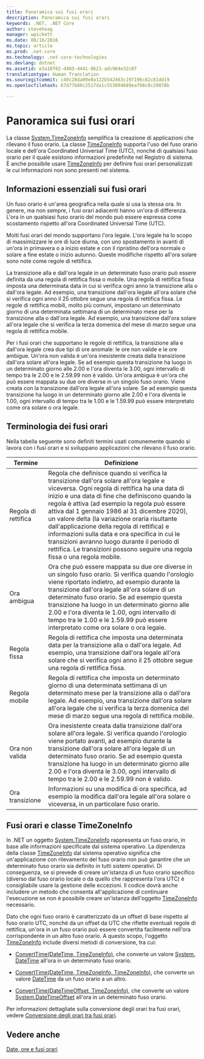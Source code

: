 ```yaml
---
title: Panoramica sui fusi orari
description: Panoramica sui fusi orari
keywords: .NET, .NET Core
author: stevehoag
manager: wpickett
ms.date: 08/16/2016
ms.topic: article
ms.prod: .net-core
ms.technology: .net-core-technologies
ms.devlang: dotnet
ms.assetid: e3a10f62-d403-4441-8621-adc964e32c07
translationtype: Human Translation
ms.sourcegitcommit: c40c28da09e8a122b542463c197196c82c81dd19
ms.openlocfilehash: 67d77b80c2517da1c553094689eaf08c0c29078b

---
```


# <a name="time-zone-overview"></a>Panoramica sui fusi orari

La classe [System.TimeZoneInfo](xref:System.TimeZoneInfo) semplifica la creazione di applicazioni che rilevano il fuso orario. La classe [TimeZoneInfo](xref:System.TimeZoneInfo) supporta l'uso del fuso orario locale e dell'ora Coordinated Universal Time (UTC), nonché di qualsiasi fuso orario per il quale esistono informazioni predefinite nel Registro di sistema. È anche possibile usare [TimeZoneInfo](xref:System.TimeZoneInfo) per definire fusi orari personalizzati le cui informazioni non sono presenti nel sistema.

## <a name="time-zone-essentials"></a>Informazioni essenziali sui fusi orari

Un fuso orario è un'area geografica nella quale si usa la stessa ora. In genere, ma non sempre, i fusi orari adiacenti hanno un'ora di differenza. L'ora in un qualsiasi fuso orario del mondo può essere espressa come scostamento rispetto all'ora Coordinated Universal Time (UTC).

Molti fusi orari del mondo supportano l'ora legale. L'ora legale ha lo scopo di massimizzare le ore di luce diurna, con uno spostamento in avanti di un'ora in primavera o a inizio estate e con il ripristino dell'ora normale o solare a fine estate o inizio autunno. Queste modifiche rispetto all'ora solare sono note come regole di rettifica.

La transizione alla e dall'ora legale in un determinato fuso orario può essere definita da una regola di rettifica fissa o mobile. Una regola di rettifica fissa imposta una determinata data in cui si verifica ogni anno la transizione alla o dall'ora legale. Ad esempio, una transizione dall'ora legale all'ora solare che si verifica ogni anno il 25 ottobre segue una regola di rettifica fissa. Le regole di rettifica mobili, molto più comuni, impostano un determinato giorno di una determinata settimana di un determinato mese per la transizione alla o dall'ora legale. Ad esempio, una transizione dall'ora solare all'ora legale che si verifica la terza domenica del mese di marzo segue una regola di rettifica mobile.

Per i fusi orari che supportano le regole di rettifica, la transizione alla e dall'ora legale crea due tipi di ore anomale: le ore non valide e le ore ambigue. Un'ora non valida è un'ora inesistente creata dalla transizione dall'ora solare all'ora legale. Se ad esempio questa transizione ha luogo in un determinato giorno alle 2.00 e l'ora diventa le 3.00, ogni intervallo di tempo tra le 2.00 e le 2.59.99 non è valido. Un'ora ambigua è un'ora che può essere mappata su due ore diverse in un singolo fuso orario. Viene creata con la transizione dall'ora legale all'ora solare. Se ad esempio questa transizione ha luogo in un determinato giorno alle 2.00 e l'ora diventa le 1.00, ogni intervallo di tempo tra le 1.00 e le 1.59.99 può essere interpretato come ora solare o ora legale. 

## <a name="time-zone-terminology"></a>Terminologia dei fusi orari

Nella tabella seguente sono definiti termini usati comunemente quando si lavora con i fusi orari e si sviluppano applicazioni che rilevano il fuso orario.

Termine | Definizione
---- | ----------
Regola di rettifica | Regola che definisce quando si verifica la transizione dall'ora solare all'ora legale e viceversa. Ogni regola di rettifica ha una data di inizio e una data di fine che definiscono quando la regola è attiva (ad esempio la regola può essere attiva dal 1 gennaio 1986 al 31 dicembre 2020), un valore delta (la variazione oraria risultante dall'applicazione della regola di rettifica) e informazioni sulla data e ora specifica in cui le transizioni avranno luogo durante il periodo di rettifica. Le transizioni possono seguire una regola fissa o una regola mobile.
Ora ambigua | Ora che può essere mappata su due ore diverse in un singolo fuso orario. Si verifica quando l'orologio viene riportato indietro, ad esempio durante la transizione dall'ora legale all'ora solare di un determinato fuso orario. Se ad esempio questa transizione ha luogo in un determinato giorno alle 2.00 e l'ora diventa le 1.00, ogni intervallo di tempo tra le 1.00 e le 1.59.99 può essere interpretato come ora solare o ora legale. 
Regola fissa | Regola di rettifica che imposta una determinata data per la transizione alla o dall'ora legale. Ad esempio, una transizione dall'ora legale all'ora solare che si verifica ogni anno il 25 ottobre segue una regola di rettifica fissa.
Regola mobile | Regola di rettifica che imposta un determinato giorno di una determinata settimana di un determinato mese per la transizione alla o dall'ora legale. Ad esempio, una transizione dall'ora solare all'ora legale che si verifica la terza domenica del mese di marzo segue una regola di rettifica mobile.
Ora non valida | Ora inesistente creata dalla transizione dall'ora solare all'ora legale. Si verifica quando l'orologio viene portato avanti, ad esempio durante la transizione dall'ora solare all'ora legale di un determinato fuso orario. Se ad esempio questa transizione ha luogo in un determinato giorno alle 2.00 e l'ora diventa le 3.00, ogni intervallo di tempo tra le 2.00 e le 2.59.99 non è valido.
Ora transizione | Informazioni su una modifica di ora specifica, ad esempio la modifica dall'ora legale all'ora solare o viceversa, in un particolare fuso orario.

## <a name="time-zones-and-the-timezoneinfo-class"></a>Fusi orari e classe TimeZoneInfo

In .NET un oggetto [System.TimeZoneInfo](xref:System.TimeZoneInfo) rappresenta un fuso orario, in base alle informazioni specificate dal sistema operativo. La dipendenza della classe [TimeZoneInfo](xref:System.TimeZoneInfo) dal sistema operativo significa che un'applicazione con rilevamento del fuso orario non può garantire che un determinato fuso orario sia definito in tutti sistemi operativi. Di conseguenza, se si prevede di creare un'istanza di un fuso orario specifico (diverso dal fuso orario locale o da quello che rappresenta l'ora UTC) è consigliabile usare la gestione delle eccezioni. Il codice dovrà anche includere un metodo che consenta all'applicazione di continuare l'esecuzione se non è possibile creare un'istanza dell'oggetto [TimeZoneInfo](xref:System.TimeZoneInfo) necessario.

Dato che ogni fuso orario è caratterizzato da un offset di base rispetto al fuso orario UTC, nonché da un offset da UTC che riflette eventuali regole di rettifica, un'ora in un fuso orario può essere convertita facilmente nell'ora corrispondente in un altro fuso orario. A questo scopo, l'oggetto [TimeZoneInfo](xref:System.TimeZoneInfo) include diversi metodi di conversione, tra cui:

* [ConvertTime(DateTime, TimeZoneInfo)](xref:System.TimeZoneInfo.ConvertTime(System.DateTime,System.TimeZoneInfo)), che converte un valore [System. DateTime](xref:System.DateTime) all'ora in un determinato fuso orario.

* [ConvertTime(DateTime, TimeZoneInfo, TimeZoneInfo)](xref:System.TimeZoneInfo.ConvertTime(System.DateTime,System.TimeZoneInfo,System.TimeZoneInfo)), che converte un valore [DateTime](xref:System.DateTime) da un fuso orario a un altro.

* [ConvertTime(DateTimeOffset, TimeZoneInfo)](xref:System.TimeZoneInfo.ConvertTime(System.DateTimeOffset,System.TimeZoneInfo)), che converte un valore [System.DateTimeOffset](xref:System.DateTimeOffset) all'ora in un determinato fuso orario. 

Per informazioni dettagliate sulla conversione degli orari tra fusi orari, vedere [Conversione degli orari tra fusi orari](converting-between-time-zones.md).

## <a name="see-also"></a>Vedere anche

[Date, ore e fusi orari](index.md)


<!--HONumber=Nov16_HO3-->


